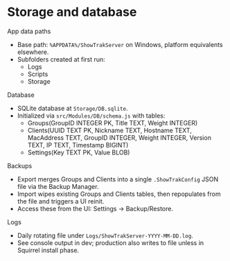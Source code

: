 # Storage and database

App data paths
- Base path: `%APPDATA%/ShowTrakServer` on Windows, platform equivalents elsewhere.
- Subfolders created at first run:
  - Logs
  - Scripts
  - Storage

Database
- SQLite database at `Storage/DB.sqlite`.
- Initialized via `src/Modules/DB/schema.js` with tables:
  - Groups(GroupID INTEGER PK, Title TEXT, Weight INTEGER)
  - Clients(UUID TEXT PK, Nickname TEXT, Hostname TEXT, MacAddress TEXT, GroupID INTEGER, Weight INTEGER, Version TEXT, IP TEXT, Timestamp BIGINT)
  - Settings(Key TEXT PK, Value BLOB)

Backups
- Export merges Groups and Clients into a single `.ShowTrakConfig` JSON file via the Backup Manager.
- Import wipes existing Groups and Clients tables, then repopulates from the file and triggers a UI reinit.
- Access these from the UI: Settings -> Backup/Restore.

Logs
- Daily rotating file under `Logs/ShowTrakServer-YYYY-MM-DD.log`.
- See console output in dev; production also writes to file unless in Squirrel install phase.
